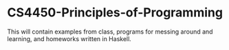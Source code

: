 CS4450-Principles-of-Programming
================================
This will contain examples from class, programs for messing around and learning, and homeworks written in Haskell.
